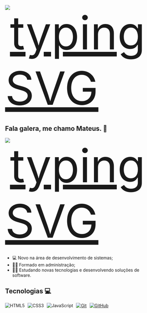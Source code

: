 <div style="display:flex; width: 100%; justify-content: flex-start; margin-bottom: 20px;">
   <a href="https://git.io/typing-svg">
       <img src="https://readme-typing-svg.demolab.com?font=Fira+Code&pause=1000&color=47F723&width=435&lines=Sejam+Bem+vindos+:)" alt="typing SVG" style="font-size: 150px"> 
   </a>
</div>

## Fala galera, me chamo Mateus. 👋

<div style="display:flex; width: 100%; justify-content: flex-start; margin-bottom: 20px;">
   <a href="https://git.io/typing-svg">
       <img src="https://readme-typing-svg.demolab.com?font=Fira+Code&pause=1000&color=47F723&width=435&lines=Sobre+mim:" alt="typing SVG" style="font-size: 150px"> 
   </a>
</div>

- 💻  Novo na área de desenvolvimento de sistemas;
- 👨‍💻  Formado em administração;
- 👨‍💻  Estudando novas tecnologias e desenvolvendo soluções de software.

## Tecnologias 💻

<div style="display: flex; flex-wrap: wrap; gap: 10px;">
   <img src="https://img.shields.io/badge/HTML-000?style=for-the-badge&logo=html5&logoColor=30A3DC" alt="HTML5">
   <img src="https://img.shields.io/badge/CSS3-000?style=for-the-badge&logo=css3&logoColor=E94D5F" alt="CSS3">
   <img src="https://img.shields.io/badge/JavaScript-000?style=for-the-badge&logo=javascript&logoColor=30A3DC" alt="JavaScript">
   <a href="https://git-scm.com/doc">
       <img src="https://img.shields.io/badge/Git-000?style=for-the-badge&logo=git&logoColor=E94D5F" alt="Git">
   </a>
   <a href="https://github.com/mateeusabreu">
       <img src="https://img.shields.io/badge/GitHub-000?style=for-the-badge&logo=github&logoColor=30A3DC" alt="GitHub">
   </a>
</div>